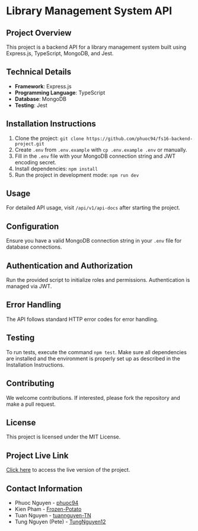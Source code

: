 # Library Management System API

## Project Overview

This project is a backend API for a library management system built using Express.js, TypeScript, MongoDB, and Jest.

## Technical Details

- **Framework**: Express.js
- **Programming Language**: TypeScript
- **Database**: MongoDB
- **Testing**: Jest

## Installation Instructions

1. Clone the project: `git clone https://github.com/phuoc94/fs16-backend-project.git`
2. Create `.env` from `.env.example` with `cp .env.example .env` or manually.
3. Fill in the `.env` file with your MongoDB connection string and JWT encoding secret.
4. Install dependencies: `npm install`
5. Run the project in development mode: `npm run dev`

## Usage

For detailed API usage, visit `/api/v1/api-docs` after starting the project.

## Configuration

Ensure you have a valid MongoDB connection string in your `.env` file for database connections.

## Authentication and Authorization

Run the provided script to initialize roles and permissions. Authentication is managed via JWT.

## Error Handling

The API follows standard HTTP error codes for error handling.

## Testing

To run tests, execute the command `npm test`. Make sure all dependencies are installed and the environment is properly set up as described in the Installation Instructions.

## Contributing

We welcome contributions. If interested, please fork the repository and make a pull request.

## License

This project is licensed under the MIT License.

## Project Live Link

[Click here](https://library-management-system-api-172j.onrender.com/api/v1/api-docs) to access the live version of the project.

## Contact Information

- Phuoc Nguyen - [phuoc94](https://github.com/phuoc94)
- Kien Pham - [Frozen-Potato](https://github.com/Frozen-Potato)
- Tuan Nguyen - [tuannguyen-TN](https://github.com/tuannguyen-TN)
- Tung Nguyen (Pete) - [TungNguyen12](https://github.com/TungNguyen12)
